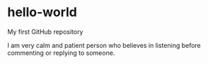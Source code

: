 # hello-world
My first GitHub repository

I am very calm and patient person who believes in listening before commenting or replying to someone.
